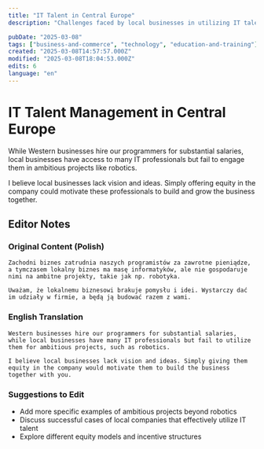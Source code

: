 ```yaml
---
title: "IT Talent in Central Europe"
description: "Challenges faced by local businesses in utilizing IT talent effectively and suggestions for improvement"

pubDate: "2025-03-08"
tags: ["business-and-commerce", "technology", "education-and-training"]
created: "2025-03-08T14:57:57.000Z"
modified: "2025-03-08T18:04:53.000Z"
edits: 6
language: "en"
---
```


# IT Talent Management in Central Europe

While Western businesses hire our programmers for substantial salaries, local businesses have access to many IT professionals but fail to engage them in ambitious projects like robotics.

I believe local businesses lack vision and ideas. Simply offering equity in the company could motivate these professionals to build and grow the business together.

## Editor Notes

### Original Content (Polish)
```
Zachodni biznes zatrudnia naszych programistów za zawrotne pieniądze, a tymczasem lokalny biznes ma masę informatyków, ale nie gospodaruje nimi na ambitne projekty, takie jak np. robotyka.

Uważam, że lokalnemu biznesowi brakuje pomysłu i idei. Wystarczy dać im udziały w firmie, a będą ją budować razem z wami.
```

### English Translation
```
Western businesses hire our programmers for substantial salaries, while local businesses have many IT professionals but fail to utilize them for ambitious projects, such as robotics.

I believe local businesses lack vision and ideas. Simply giving them equity in the company would motivate them to build the business together with you.
```

### Suggestions to Edit
- Add more specific examples of ambitious projects beyond robotics
- Discuss successful cases of local companies that effectively utilize IT talent
- Explore different equity models and incentive structures